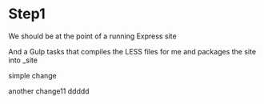 # Step1

We should be at the point of a running Express site

And a Gulp tasks that compiles the LESS files for me and packages the site into _site



simple change

another change11 ddddd

